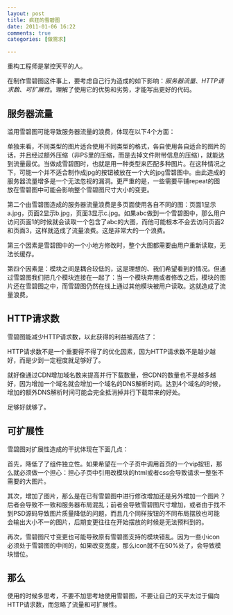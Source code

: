 ```yaml
---
layout: post
title: 疯狂的雪碧图
date: 2011-01-06 16:22
comments: true
categories: [做需求]

---
```


重构工程师是掌控天平的人。

在制作雪碧图这件事上，要考虑自己行为造成的如下影响：<em>服务器流量</em>、<em>HTTP请求数</em>、<em>可扩展性</em>。理解了使用它的优势和劣势，才能写出更好的代码。
<h2>服务器流量</h2>
滥用雪碧图可能导致服务器流量的浪费，体现在以下4个方面：

单独来看，不同类型的图片适合使用不同类型的格式，各自使用各自适合的图片的话，并且经过额外压缩（非PS里的压缩，而是去掉文件附带信息的压缩），就能达到流量最优。当做成雪碧图时，也就是用一种类型来匹配多种图片。在这种情况之下，可能一个并不适合制作成jpg的按钮被放在一个大的jpg雪碧图中。由此造成的服务器流量增多是一个无法忽视的漏洞。更严重的是，一些需要平铺repeat的图放在雪碧图中可能会影响整个雪碧图尺寸大小的变更。

第二个由雪碧图造成的服务器流量浪费是多页面使用各自不同的图：页面1显示a.jpg，页面2显示b.jpg，页面3显示c.jpg。如果abc做到一个雪碧图中，那么用户访问页面1的时候就会读取一个包含了abc的大图，而他可能根本不会去访问页面2和页面3，这样就造成了流量浪费。这是非常大的一个浪费。

第三个因素是雪碧图中的一个小地方修改时，整个大图都需要由用户重新读取，无法长缓存。

第四个因素是：模块之间是耦合较低的，这是理想的、我们希望看到的情况。但通过雪碧图我们把几个模块连接在一起了：当一个模块弃用或者修改之后，模块的图片还在雪碧图之中，而雪碧图仍然在线上通过其他模块被用户读取。这就造成了流量浪费。
<h2>HTTP请求数</h2>
雪碧图能减少HTTP请求数，以此获得的利益被高估了：

HTTP请求数不是一个重要得不得了的优化因素，因为HTTP请求数不是越少越好，而是少到一定程度就足够好了。

就好像通过CDN增加域名数来提高并行下载数量，但CDN的数量也不是越多越好，因为增加一个域名就会增加一个域名的DNS解析时间。达到4个域名的时候，增加的额外DNS解析时间可能会完全抵消掉并行下载带来的好处。

足够好就够了。
<h2>可扩展性</h2>
雪碧图对扩展性造成的干扰体现在下面几点：

首先，降低了了组件独立性。如果希望在一个子页中调用首页的一个vip按钮，那么就必须做一个担心：担心子页中引用改模块的html或者css会导致请求一整张不需要的大图片。

其次，增加了图片，那么是在已有雪碧图中进行修改增加还是另外增加一个图片？后者会导致不一致和服务器布局混乱；前者会导致雪碧图尺寸增加，或者由于找不到PSD源码导致图片质量降低的问题，而且几个同样按钮的不同布局摆放也可能会输出大小不一的图片，后期变更往往在开始摆放的时候是无法预料到的。

再次，雪碧图尺寸变更也可能导致原有雪碧图支持的模块错乱。因为一些小icon必须处于雪碧图的中间的，如果改变宽度，那么icon就不在50%处了，会导致模块错位。
<h2>那么</h2>
使用的时候多思考，不要不加思考地使用雪碧图，不要让自己的天平太过于偏向HTTP请求数，而忽略了流量和可扩展性。

